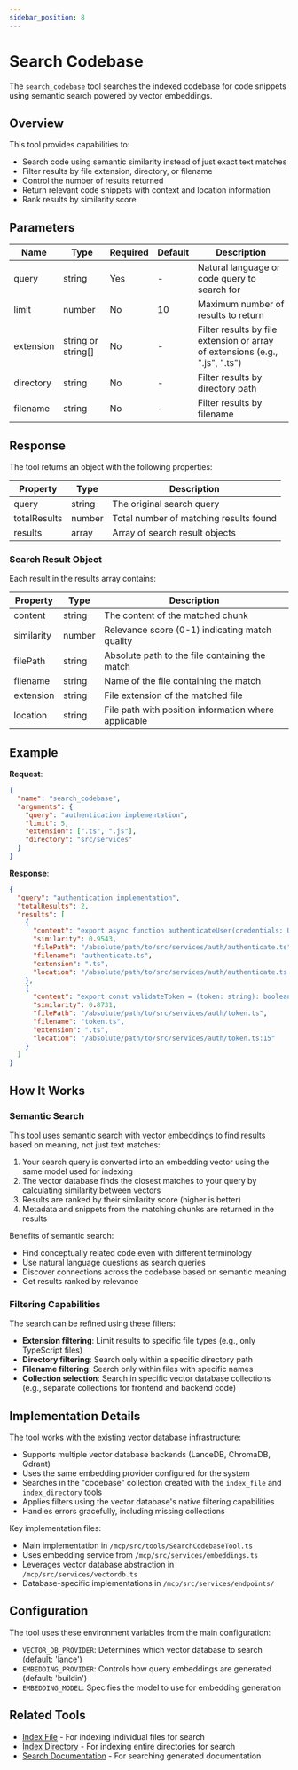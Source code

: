 ```yaml
---
sidebar_position: 8
---
```


# Search Codebase

The `search_codebase` tool searches the indexed codebase for code snippets using semantic search powered by vector embeddings.

## Overview

This tool provides capabilities to:

- Search code using semantic similarity instead of just exact text matches
- Filter results by file extension, directory, or filename
- Control the number of results returned
- Return relevant code snippets with context and location information
- Rank results by similarity score

## Parameters

| Name      | Type               | Required | Default | Description                                                                  |
| --------- | ------------------ | -------- | ------- | ---------------------------------------------------------------------------- |
| query     | string             | Yes      | -       | Natural language or code query to search for                                 |
| limit     | number             | No       | 10      | Maximum number of results to return                                          |
| extension | string or string[] | No       | -       | Filter results by file extension or array of extensions (e.g., ".js", ".ts") |
| directory | string             | No       | -       | Filter results by directory path                                             |
| filename  | string             | No       | -       | Filter results by filename                                                   |

## Response

The tool returns an object with the following properties:

| Property     | Type   | Description                            |
| ------------ | ------ | -------------------------------------- |
| query        | string | The original search query              |
| totalResults | number | Total number of matching results found |
| results      | array  | Array of search result objects         |

### Search Result Object

Each result in the results array contains:

| Property   | Type   | Description                                          |
| ---------- | ------ | ---------------------------------------------------- |
| content    | string | The content of the matched chunk                     |
| similarity | number | Relevance score (0-1) indicating match quality       |
| filePath   | string | Absolute path to the file containing the match       |
| filename   | string | Name of the file containing the match                |
| extension  | string | File extension of the matched file                   |
| location   | string | File path with position information where applicable |

## Example

**Request**:

```json
{
  "name": "search_codebase",
  "arguments": {
    "query": "authentication implementation",
    "limit": 5,
    "extension": [".ts", ".js"],
    "directory": "src/services"
  }
}
```

**Response**:

```json
{
  "query": "authentication implementation",
  "totalResults": 2,
  "results": [
    {
      "content": "export async function authenticateUser(credentials: UserCredentials) {\n  // Implementation of user authentication\n  const user = await findUserByEmail(credentials.email);\n  return validatePassword(user, credentials.password);\n}",
      "similarity": 0.9543,
      "filePath": "/absolute/path/to/src/services/auth/authenticate.ts",
      "filename": "authenticate.ts",
      "extension": ".ts",
      "location": "/absolute/path/to/src/services/auth/authenticate.ts:23"
    },
    {
      "content": "export const validateToken = (token: string): boolean => {\n  // Implementation of token validation\n  try {\n    // ...\n  } catch (error) {\n    return false;\n  }\n}",
      "similarity": 0.8731,
      "filePath": "/absolute/path/to/src/services/auth/token.ts",
      "filename": "token.ts",
      "extension": ".ts",
      "location": "/absolute/path/to/src/services/auth/token.ts:15"
    }
  ]
}
```

## How It Works

### Semantic Search

This tool uses semantic search with vector embeddings to find results based on meaning, not just text matches:

1. Your search query is converted into an embedding vector using the same model used for indexing
2. The vector database finds the closest matches to your query by calculating similarity between vectors
3. Results are ranked by their similarity score (higher is better)
4. Metadata and snippets from the matching chunks are returned in the results

Benefits of semantic search:

- Find conceptually related code even with different terminology
- Use natural language questions as search queries
- Discover connections across the codebase based on semantic meaning
- Get results ranked by relevance

### Filtering Capabilities

The search can be refined using these filters:

- **Extension filtering**: Limit results to specific file types (e.g., only TypeScript files)
- **Directory filtering**: Search only within a specific directory path
- **Filename filtering**: Search only within files with specific names
- **Collection selection**: Search in specific vector database collections (e.g., separate collections for frontend and backend code)

## Implementation Details

The tool works with the existing vector database infrastructure:

- Supports multiple vector database backends (LanceDB, ChromaDB, Qdrant)
- Uses the same embedding provider configured for the system
- Searches in the "codebase" collection created with the `index_file` and `index_directory` tools
- Applies filters using the vector database's native filtering capabilities
- Handles errors gracefully, including missing collections

Key implementation files:

- Main implementation in `/mcp/src/tools/SearchCodebaseTool.ts`
- Uses embedding service from `/mcp/src/services/embeddings.ts`
- Leverages vector database abstraction in `/mcp/src/services/vectordb.ts`
- Database-specific implementations in `/mcp/src/services/endpoints/`

## Configuration

The tool uses these environment variables from the main configuration:

- `VECTOR_DB_PROVIDER`: Determines which vector database to search (default: 'lance')
- `EMBEDDING_PROVIDER`: Controls how query embeddings are generated (default: 'buildin')
- `EMBEDDING_MODEL`: Specifies the model to use for embedding generation

## Related Tools

- [Index File](./index-file.md) - For indexing individual files for search
- [Index Directory](./index-directory.md) - For indexing entire directories for search
- [Search Documentation](./search-documentation.md) - For searching generated documentation
